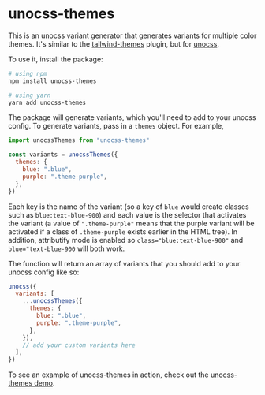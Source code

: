 # unocss-themes

This is an unocss variant generator that generates variants for multiple color themes. It's similar to the [tailwind-themes](https://github.com/maggie-j-liu/tailwind-themes) plugin, but for [unocss](https://github.com/antfu/unocss). 

To use it, install the package:

```bash
# using npm
npm install unocss-themes

# using yarn
yarn add unocss-themes
```

The package will generate variants, which you'll need to add to your unocss config. To generate variants, pass in a `themes` object. For example,

```js
import unocssThemes from "unocss-themes"

const variants = unocssThemes({
  themes: {
    blue: ".blue",
    purple: ".theme-purple",
  },
})
```

Each key is the name of the variant (so a key of `blue` would create classes such as `blue:text-blue-900`) and each value is the selector that activates the variant (a value of `".theme-purple"` means that the purple variant will be activated if a class of `.theme-purple` exists earlier in the HTML tree). In addition, attributify mode is enabled so `class="blue:text-blue-900"` and `blue="text-blue-900` will both work.

The function will return an array of variants that you should add to your unocss config like so:

```js
unocss({
  variants: [
    ...unocssThemes({
      themes: {
        blue: ".blue",
        purple: ".theme-purple",
      },
    }),
    // add your custom variants here
  ],
})
```

To see an example of unocss-themes in action, check out the [unocss-themes demo](https://unocssthemes.vercel.app).

